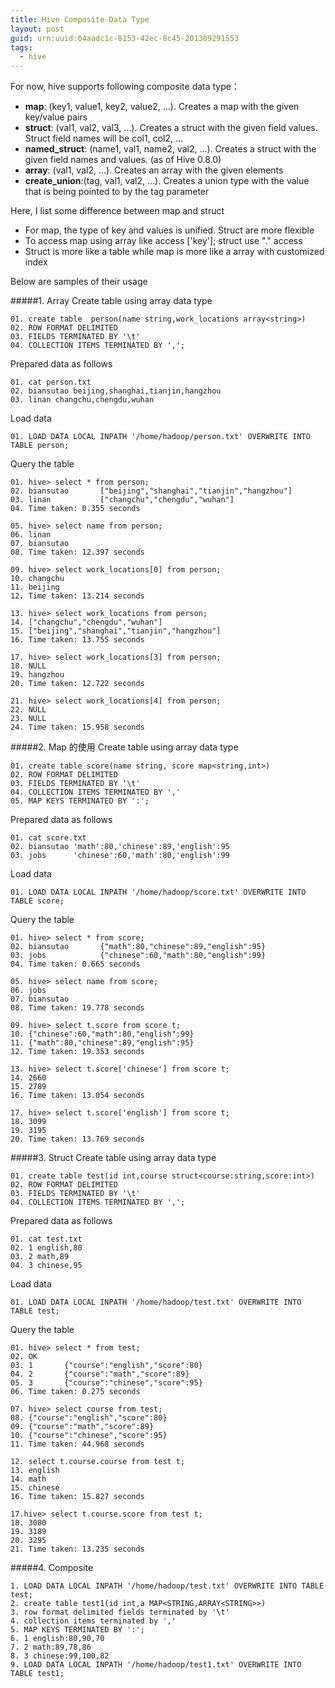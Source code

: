 ```yaml
---
title: Hive Composite Data Type 
layout: post
guid: urn:uuid:04aadc1c-8153-42ec-8c45-201309291553
tags:
  - hive
---
```

For now, hive supports following composite data type：

* **map**: (key1, value1, key2, value2, …). Creates a map with the given key/value pairs
* **struct**: (val1, val2, val3, …). Creates a struct with the given field values. Struct field names will be col1, col2, ...
* **named_struct**: (name1, val1, name2, val2, …). Creates a struct with the given field names and values. (as of Hive 0.8.0)
* **array**: (val1, val2, …). Creates an array with the given elements
* **create_union**:(tag, val1, val2, …). Creates a union type with the value that is being pointed to by the tag parameter

Here, I list some difference between map and struct

* For map, the type of key and values is unified. Struct are more flexible
* To access map using array like access ['key']; struct use "." access
* Struct is more like a table while map is more like a array with customized index

Below are samples of their usage

#####1. Array
Create table using array data type

	01. create table  person(name string,work_locations array<string>)
	02. ROW FORMAT DELIMITED
	03. FIELDS TERMINATED BY '\t'
	04. COLLECTION ITEMS TERMINATED BY ',';

Prepared data as follows

	01. cat person.txt
	02. biansutao beijing,shanghai,tianjin,hangzhou
	03. linan changchu,chengdu,wuhan

Load data
	
	01. LOAD DATA LOCAL INPATH '/home/hadoop/person.txt' OVERWRITE INTO TABLE person;

Query the table
	
	01. hive> select * from person;
	02. biansutao       ["beijing","shanghai","tianjin","hangzhou"]
	03. linan           ["changchu","chengdu","wuhan"]
	04. Time taken: 0.355 seconds
	
	05. hive> select name from person;
	06. linan
	07. biansutao
	08. Time taken: 12.397 seconds
	
	09. hive> select work_locations[0] from person;
	10. changchu
	11. beijing
	12. Time taken: 13.214 seconds
	
	13. hive> select work_locations from person;  
	14. ["changchu","chengdu","wuhan"]
	15. ["beijing","shanghai","tianjin","hangzhou"]
	16. Time taken: 13.755 seconds
	
	17. hive> select work_locations[3] from person;
	18. NULL
	19. hangzhou
	20. Time taken: 12.722 seconds
	
	21. hive> select work_locations[4] from person;
	22. NULL
	23. NULL
	24. Time taken: 15.958 seconds

#####2. Map 的使用 
Create table using array data type

	01. create table score(name string, score map<string,int>)
	02. ROW FORMAT DELIMITED
	03. FIELDS TERMINATED BY '\t'
	04. COLLECTION ITEMS TERMINATED BY ','
	05. MAP KEYS TERMINATED BY ':';
	
Prepared data as follows
	
	01. cat score.txt
	02. biansutao 'math':80,'chinese':89,'english':95
	03. jobs      'chinese':60,'math':80,'english':99

Load data
	
	01. LOAD DATA LOCAL INPATH '/home/hadoop/score.txt' OVERWRITE INTO TABLE score;

Query the table

	01. hive> select * from score;
	02. biansutao       {"math":80,"chinese":89,"english":95}
	03. jobs            {"chinese":60,"math":80,"english":99}
	04. Time taken: 0.665 seconds
	
	05. hive> select name from score;
	06. jobs
	07. biansutao
	08. Time taken: 19.778 seconds
	
	09. hive> select t.score from score t;
	10. {"chinese":60,"math":80,"english":99}
	11. {"math":80,"chinese":89,"english":95}
	12. Time taken: 19.353 seconds
	 
	13. hive> select t.score['chinese'] from score t;
	14. 2660
	15. 2789
	16. Time taken: 13.054 seconds
	
	17. hive> select t.score['english'] from score t;
	18. 3099
	19. 3195
	20. Time taken: 13.769 seconds

#####3. Struct 
Create table using array data type

	01. create table test(id int,course struct<course:string,score:int>)
	02. ROW FORMAT DELIMITED
	03. FIELDS TERMINATED BY '\t'
	04. COLLECTION ITEMS TERMINATED BY ',';

Prepared data as follows
	
	01. cat test.txt
	02. 1 english,80
	03. 2 math,89
	04. 3 chinese,95

Load data

	01. LOAD DATA LOCAL INPATH '/home/hadoop/test.txt' OVERWRITE INTO TABLE test;

Query the table

	01. hive> select * from test;
	02. OK
	03. 1       {"course":"english","score":80}
	04. 2       {"course":"math","score":89}
	05. 3       {"course":"chinese","score":95}
	06. Time taken: 0.275 seconds

	07. hive> select course from test;
	08. {"course":"english","score":80}
	09. {"course":"math","score":89}
	10. {"course":"chinese","score":95}
	11. Time taken: 44.968 seconds
	
	12. select t.course.course from test t;
	13. english
	14. math
	15. chinese
	16. Time taken: 15.827 seconds
	
	17.hive> select t.course.score from test t;
	18. 3080
	19. 3189
	20. 3295
	21. Time taken: 13.235 seconds  

#####4. Composite 

	1. LOAD DATA LOCAL INPATH '/home/hadoop/test.txt' OVERWRITE INTO TABLE test;
	2. create table test1(id int,a MAP<STRING,ARRAY<STRING>>)
	3. row format delimited fields terminated by '\t'
	4. collection items terminated by ','
	5. MAP KEYS TERMINATED BY ':';
	6. 1 english:80,90,70
	7. 2 math:89,78,86
	8. 3 chinese:99,100,82
	9. LOAD DATA LOCAL INPATH '/home/hadoop/test1.txt' OVERWRITE INTO TABLE test1;

